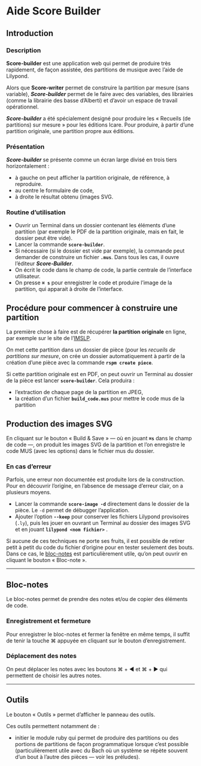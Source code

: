 # Aide Score Builder

## Introduction

### Description

**Score-builder** est une application web qui permet de produire très rapidement, de façon assistée, des partitions de musique avec l’aide de Lilypond.

Alors que **Score-writer** permet de construire la partition par mesure (sans variable), ***Score-builder*** permet de le faire avec des variables, des librairies (comme la librairie des basse d’Alberti) et d’avoir un espace de travail opérationnel.

***Score-builder*** a été spécialement designé pour produire les « Recueils (de partitions) sur mesure » pour les éditions Icare. Pour produire, à partir d’une partition originale, une partition propre aux éditions.

### Présentation

***Score-builder*** se présente comme un écran large divisé en trois tiers horizontalement :

* à gauche on peut afficher la partition originale, de référence, à reproduire.
* au centre le formulaire de code,
* à droite le résultat obtenu (images SVG.

### Routine d’utilisation

* Ouvrir un Terminal dans un dossier contenant les éléments d’une partition (par exemple le PDF de la partition originale, mais en fait, le dossier peut être vide).
* Lancer la commande **`score-builder`**.
* Si nécessaire (si le dossier est vide par exemple), la commande peut demander de construire un fichier **`.mus`**. Dans tous les cas, il ouvre l’éditeur ***Score-Builder***.
* On écrit le code dans le champ de code, la partie centrale de l’interface utilisateur.
* On presse **`⌘ s`** pour enregistrer le code et produire l’image de la partition, qui apparait à droite de l’interface.

## Procédure pour commencer à construire une partition

La première chose à faire est de récupérer **la partition originale** en ligne, par exemple sur le site de l’[IMSLP](https://imslp.org/wiki/Main_Page).

On met cette partition dans un dossier de pièce (pour les *recueils de partitions sur mesure*, on crée un dossier automatiquement à partir de la création d’une pièce avec la commande **`rspm create piece`**.

Si cette partition originale est en PDF, on peut ouvrir un Terminal au dossier de la pièce est lancer **`score-builder`**. Cela produira : 

* l’extraction de chaque page de la partition en JPEG,
* la création d’un fichier **`build_code.mus`** pour mettre le code mus de la partition



## Production des images SVG

En cliquant sur le bouton « Build & Save » — où en jouant **`⌘s`** dans le champ de code —, on produit les images SVG de la partition et l’on enregistre le code MUS (avec les options) dans le fichier mus du dossier.

### En cas d’erreur

Parfois, une erreur non documentée est produite lors de la construction. Pour en découvrir l’origine, en l’absence de message d’erreur clair, on a plusieurs moyens.

* Lancer la commande **`score-image -d`** directement dans le dossier de la pièce. Le `-d` permet de débugger l’application.
* Ajouter l’option **`--keep`** pour conserver les fichiers Lilypond provisoires (`.ly`), puis les jouer en ouvrant un Terminal au dossier des images SVG et en jouant **`lilypond <nom fichier>`** .

Si aucune de ces techniques ne porte ses fruits, il est possible de retirer petit à petit du code du fichier d’origine pour en tester seulement des bouts. Dans ce cas, le [bloc-notes](#blocnotes) est particulièrement utile, qu’on peut ouvrir en cliquant le bouton « Bloc-note ».

---

<a name="blocnotes"></a>

## Bloc-notes

Le bloc-notes permet de prendre des notes et/ou de copier des éléments de code.

### Enregistrement et fermeture

Pour enregistrer le bloc-notes et fermer la fenêtre en même temps, il suffit de tenir la touche ⌘ appuyée en cliquant sur le bouton d’enregistrement.

### Déplacement des notes

On peut déplacer les notes avec les boutons ⌘ + ◀️ et ⌘ + ▶️ qui permettent de choisir les autres notes.

---

<a name="outils"></a>

## Outils

Le bouton « Outils » permet d’afficher le panneau des outils.

Ces outils permettent notamment de :

* initier le module ruby qui permet de produire des partitions ou des portions de partitions de façon programmatique lorsque c’est possible (particulièrement utile avec du Bach où un système se répète souvent d’un bout à l’autre des pièces — voir les préludes).
